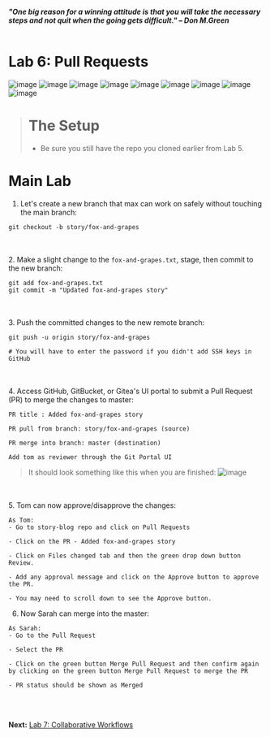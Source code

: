 ***"One big reason for a winning attitude is that you will take the necessary steps and not quit when the going gets difficult." – Don M.Green***
<br><br>

# Lab 6: Pull Requests
![image](https://github.com/user-attachments/assets/6927865a-e6de-4d81-88f2-7d7fc81817e0) ![image](https://github.com/user-attachments/assets/912bc1a0-320f-480b-8ca0-8f1664699f42) ![image](https://github.com/user-attachments/assets/fa8985fd-ce42-4066-8dcd-68a74db3fc66) ![image](https://github.com/user-attachments/assets/c54de7c4-652e-4886-a6af-c9c52b50752d) ![image](https://github.com/user-attachments/assets/c5e9138a-4509-4d10-9c52-5863630f3b8a) ![image](https://github.com/user-attachments/assets/6c129e1a-2cb7-491f-9f94-ab8222e5c16a) ![image](https://github.com/user-attachments/assets/02ed2d63-d07c-48d7-ad9e-01306b74d4fe) ![image](https://github.com/user-attachments/assets/e9030a38-8d37-4cda-8ad3-e2a9ee01bf9d) ![image](https://github.com/user-attachments/assets/1aee80a7-59f5-42dc-b04e-d550ba835c5b)

># The Setup
>- Be sure you still have the repo you cloned earlier from Lab 5.

# Main Lab
1. Let's create a new branch that max can work on safely without touching the main branch:
```
git checkout -b story/fox-and-grapes
```

<br><br>
2. Make a slight change to the `fox-and-grapes.txt`, stage, then commit to the new branch:
```
git add fox-and-grapes.txt 
git commit -m "Updated fox-and-grapes story"
```

<br><br>
3. Push the committed changes to the new remote branch:
```
git push -u origin story/fox-and-grapes

# You will have to enter the password if you didn't add SSH keys in GitHub
```

<br><br>
4. Access GitHub, GitBucket, or Gitea's UI portal to submit a Pull Request (PR) to merge the changes to master:
```
PR title : Added fox-and-grapes story

PR pull from branch: story/fox-and-grapes (source)

PR merge into branch: master (destination)

Add tom as reviewer through the Git Portal UI
```

> It should look something like this when you are finished:
![image](https://github.com/user-attachments/assets/27f4225f-e16d-44b2-8e84-033098201294)

<br><br>
5. Tom can now approve/disapprove the changes:
```
As Tom:
- Go to story-blog repo and click on Pull Requests

- Click on the PR - Added fox-and-grapes story

- Click on Files changed tab and then the green drop down button Review.

- Add any approval message and click on the Approve button to approve the PR.

- You may need to scroll down to see the Approve button.
```

6. Now Sarah can merge into the master:
```
As Sarah:
- Go to the Pull Request

- Select the PR

- Click on the green button Merge Pull Request and then confirm again by clicking on the green button Merge Pull Request to merge the PR

- PR status should be shown as Merged
```


<br><br>

**Next:** [Lab 7: Collaborative Workflows](07_collaborative_workflows.md)


